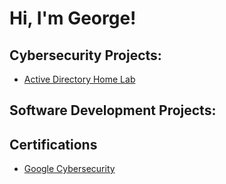 <h1>Hi, I'm George!
<h2> Cybersecurity Projects: </h2>

- [Active Directory Home Lab](https://github.com/)

<h2> Software Development Projects: </h2>


<h2> Certifications </h2>

- [Google Cybersecurity](https://www.coursera.org/account/accomplishments/professional-cert/XB9EBCRFMACD)
